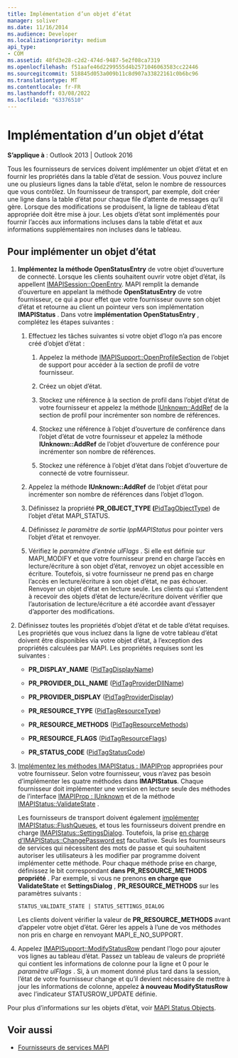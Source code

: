 ```yaml
---
title: Implémentation d’un objet d’état
manager: soliver
ms.date: 11/16/2014
ms.audience: Developer
ms.localizationpriority: medium
api_type:
- COM
ms.assetid: 48fd3e28-c2d2-474d-9487-5e2f08ca7319
ms.openlocfilehash: f51aafe46d2299555d4b2571046063583cc22446
ms.sourcegitcommit: 518845d053a009b11c8d907a33822161c0b6bc96
ms.translationtype: MT
ms.contentlocale: fr-FR
ms.lasthandoff: 03/08/2022
ms.locfileid: "63376510"
---
```

# <a name="status-object-implementation"></a>Implémentation d’un objet d’état

**S’applique à** : Outlook 2013 | Outlook 2016
  
Tous les fournisseurs de services doivent implémenter un objet d’état et en fournir les propriétés dans la table d’état de session. Vous pouvez inclure une ou plusieurs lignes dans la table d’état, selon le nombre de ressources que vous contrôlez. Un fournisseur de transport, par exemple, doit créer une ligne dans la table d’état pour chaque file d’attente de messages qu’il gère. Lorsque des modifications se produisent, la ligne de tableau d’état appropriée doit être mise à jour. Les objets d’état sont implémentés pour fournir l’accès aux informations incluses dans la table d’état et aux informations supplémentaires non incluses dans le tableau.
  
## <a name="to-implement-a-status-object"></a>Pour implémenter un objet d’état

1. **Implémentez la méthode OpenStatusEntry** de votre objet d’ouverture de connecté. Lorsque les clients souhaitent ouvrir votre objet d’état, ils appellent [IMAPISession::OpenEntry](imapisession-openentry.md). MAPI remplit la demande d’ouverture en appelant la méthode **OpenStatusEntry** de votre fournisseur, ce qui a pour effet que votre fournisseur ouvre son objet d’état et retourne au client un pointeur vers son implémentation **IMAPIStatus** . Dans votre **implémentation OpenStatusEntry** , complétez les étapes suivantes :

   1. Effectuez les tâches suivantes si votre objet d’logo n’a pas encore créé d’objet d’état :

      1. Appelez la méthode [IMAPISupport::OpenProfileSection](imapisupport-openprofilesection.md) de l’objet de support pour accéder à la section de profil de votre fournisseur.

      2. Créez un objet d’état.

      3. Stockez une référence à la section de profil dans l’objet d’état de votre fournisseur et appelez la méthode [IUnknown::AddRef](https://msdn.microsoft.com/library/b4316efd-73d4-4995-b898-8025a316ba63%28Office.15%29.aspx) de la section de profil pour incrémenter son nombre de références.

      4. Stockez une référence à l’objet d’ouverture de conférence dans l’objet d’état de votre fournisseur et appelez la méthode **IUnknown::AddRef** de l’objet d’ouverture de conférence pour incrémenter son nombre de références.

      5. Stockez une référence à l’objet d’état dans l’objet d’ouverture de connecté de votre fournisseur.

   2. Appelez la méthode **IUnknown::AddRef** de l’objet d’état pour incrémenter son nombre de références dans l’objet d’logon.

   3. Définissez la propriété **PR_OBJECT_TYPE (**[PidTagObjectType](pidtagobjecttype-canonical-property.md)) de l’objet d’état MAPI_STATUS.

   4. Définissez  _le paramètre de sortie lppMAPIStatus_ pour pointer vers l’objet d’état et renvoyer.

   5. Vérifiez le  _paramètre d’entrée ulFlags_ . Si elle est définie sur MAPI_MODIFY et que votre fournisseur prend en charge l’accès en lecture/écriture à son objet d’état, renvoyez un objet accessible en écriture. Toutefois, si votre fournisseur ne prend pas en charge l’accès en lecture/écriture à son objet d’état, ne pas échouer. Renvoyer un objet d’état en lecture seule. Les clients qui s’attendent à recevoir des objets d’état de lecture/écriture doivent vérifier que l’autorisation de lecture/écriture a été accordée avant d’essayer d’apporter des modifications.

2. Définissez toutes les propriétés d’objet d’état et de table d’état requises. Les propriétés que vous incluez dans la ligne de votre tableau d’état doivent être disponibles via votre objet d’état, à l’exception des propriétés calculées par MAPI. Les propriétés requises sont les suivantes :

   - **PR_DISPLAY_NAME** ([PidTagDisplayName](pidtagdisplayname-canonical-property.md))

   - **PR_PROVIDER_DLL_NAME** ([PidTagProviderDllName](pidtagproviderdllname-canonical-property.md))

   - **PR_PROVIDER_DISPLAY** ([PidTagProviderDisplay](pidtagproviderdisplay-canonical-property.md))

   - **PR_RESOURCE_TYPE** ([PidTagResourceType](pidtagresourcetype-canonical-property.md))

   - **PR_RESOURCE_METHODS** ([PidTagResourceMethods](pidtagresourcemethods-canonical-property.md))

   - **PR_RESOURCE_FLAGS** ([PidTagResourceFlags](pidtagresourceflags-canonical-property.md))

   - **PR_STATUS_CODE** ([PidTagStatusCode](pidtagstatuscode-canonical-property.md))

3. [Implémentez les méthodes IMAPIStatus : IMAPIProp](imapistatusimapiprop.md) appropriées pour votre fournisseur. Selon votre fournisseur, vous n’avez pas besoin d’implémenter les quatre méthodes dans **IMAPIStatus**. Chaque fournisseur doit implémenter une version en lecture seule des méthodes de l’interface [IMAPIProp : IUnknown](imapipropiunknown.md) et de la méthode [IMAPIStatus::ValidateState](imapistatus-validatestate.md) .

   Les fournisseurs de transport doivent également [implémenter IMAPIStatus::FlushQueues](imapistatus-flushqueues.md), et tous les fournisseurs doivent prendre en charge [IMAPIStatus::SettingsDialog](imapistatus-settingsdialog.md). Toutefois, la prise [en charge d’IMAPIStatus::ChangePassword est](imapistatus-changepassword.md) facultative. Seuls les fournisseurs de services qui nécessitent des mots de passe et qui souhaitent autoriser les utilisateurs à les modifier par programme doivent implémenter cette méthode. Pour chaque méthode prise en charge, définissez le bit correspondant **dans PR_RESOURCE_METHODS propriété** . Par exemple, si vous ne prenons **en charge que ValidateState** et **SettingsDialog** , **PR_RESOURCE_METHODS** sur les paramètres suivants :

   `STATUS_VALIDATE_STATE | STATUS_SETTINGS_DIALOG`

   Les clients doivent vérifier la valeur de **PR_RESOURCE_METHODS** avant d’appeler votre objet d’état. Gérer les appels à l’une de vos méthodes non pris en charge en renvoyant MAPI_E_NO_SUPPORT.

4. Appelez [IMAPISupport::ModifyStatusRow](imapisupport-modifystatusrow.md) pendant l’logo pour ajouter vos lignes au tableau d’état. Passez un tableau de valeurs de propriété qui contient les informations de colonne pour la ligne et 0 pour le _paramètre ulFlags_ . Si, à un moment donné plus tard dans la session, l’état de votre fournisseur change et qu’il devient nécessaire de mettre à jour les informations de colonne, appelez **à nouveau ModifyStatusRow** avec l’indicateur STATUSROW_UPDATE définie.

Pour plus d’informations sur les objets d’état, voir [MAPI Status Objects](mapi-status-objects.md).
  
## <a name="see-also"></a>Voir aussi

- [Fournisseurs de services MAPI](mapi-service-providers.md)
